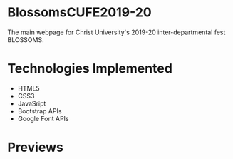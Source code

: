 # BlossomsCUFE2019-20
The main webpage for Christ University's 2019-20 inter-departmental fest BLOSSOMS.

# Technologies Implemented
+ HTML5
+ CSS3
+ JavaSript
+ Bootstrap APIs
+ Google Font APIs

# Previews
